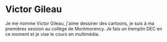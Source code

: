 # Victor Gileau

Je me nomme Victor Gileau, j'aime dessiner des cartoons, je suis à ma premières session au collège de Montmorency. Je fais un tremplin DEC en ce moment et je vise le cours en multimédia.
